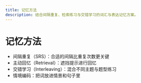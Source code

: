 ```yaml
---
title: 记忆方法
description: 结合间隔重复、检索练习与交错学习的词汇与表达记忆方案。
---
```


# 记忆方法

- 间隔重复（SRS）：合适的间隔比重复次数更关键
- 主动回忆（Retrieval）：遮挡提示进行回忆
- 交错学习（Interleaving）：混合不同主题与题型练习
- 情境编码：把词放进情景和句子里


